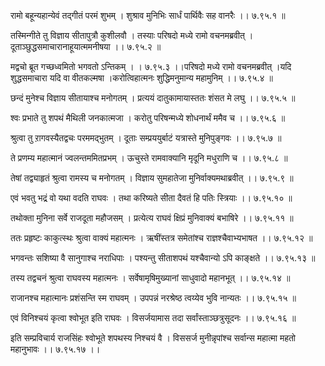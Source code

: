 रामो बहून्यहान्येवं तद्गीतं परमं शुभम् ।
शुश्राव मुनिभिः सार्धं पार्थिवैः सह वानरैः ।। ७.९५.१ ॥

तस्मिन्गीते तु विज्ञाय सीतापुत्रौ कुशीलवौ ।
तस्याः परिषदो मध्ये रामो वचनमब्रवीत् ।दूताञ्छुद्धसमाचारानाहूयात्ममनीषया ।। ७.९५.२ ॥

मद्वचो ब्रूत गच्छध्वमितो भगवतो ऽन्तिकम् ।
। ७.९५.३ ।।परिषदो मध्ये रामो वचनमब्रवीत् ।यदि शुद्धसमाचारा यदि वा वीतकल्मषा ।करोत्विहात्मनः शुद्धिमनुमान्य महामुनिम् ।। ७.९५.४ ॥

छन्दं मुनेश्च विज्ञाय सीतायाश्च मनोगतम् ।
प्रत्ययं दातुकामायास्ततः शंसत मे लघु ।। ७.९५.५ ॥

श्वः प्रभाते तु शपथं मैथिली जनकात्मजा ।
करोतु परिषन्मध्ये शोधनार्थं ममैव च ।। ७.९५.६ ॥

श्रुत्वा तु ऱागवस्यैतद्वचः परममद्भुतम् ।
दूताः सम्प्रययुर्बाटं यत्रास्ते मुनिपुङ्गवः ।। ७.९५.७ ॥

ते प्रणम्य महात्मानं ज्वलन्तममितप्रभम् ।
ऊचुस्ते रामवाक्यानि मृदूनि मधुराणि च ।। ७.९५.८ ॥

तेषां तद्व्याहृतं श्रुत्वा रामस्य च मनोगतम् ।
विज्ञाय सुमहातेजा मुनिर्वाक्यमथाब्रवीत् ।। ७.९५.९ ॥

एवं भवतु भद्रं वो यथा वदति राघवः ।
तथा करिष्यते सीता दैवतं हि पतिः स्त्रियाः ।। ७.९५.१० ॥

तथोक्ता मुनिना सर्वे राजदूता महौजसम् ।
प्रत्येत्य राघवं क्षिप्रं मुनिवाक्यं बभाषिरे ।। ७.९५.११ ॥

ततः प्रहृष्टः काकुत्स्थः श्रुत्वा वाक्यं महात्मनः ।
ऋषींस्तत्र समेतांश्च राज्ञश्चैवाभ्यभाषत ।। ७.९५.१२ ॥

भगवन्तः सशिष्या वै सानुगाश्च नराधिपाः ।
पश्यन्तु सीताशपथं यश्चैवान्यो ऽपि काङ्क्षते ।। ७.९५.१३ ॥

तस्य तद्वचनं श्रुत्वा राघवस्य महात्मनः ।
सर्वेषामृषिमुख्यानां साधुवादो महानभूत् ।। ७.९५.१४ ॥

राजानश्च महात्मानः प्रशंसन्ति स्म राघवम् ।
उपपन्नं नरश्रेष्ठ त्वय्येव भुवि नान्यतः ।। ७.९५.१५ ॥

एवं विनिश्चयं कृत्वा श्वोभूत इति राघवः ।
विसर्जयामास तदा सर्वांस्ताञ्छत्रुसूदनः ।। ७.९५.१६ ॥

इति सम्प्रविचार्य राजसिंहः श्वोभूते शपथस्य निश्चयं वै ।
विससर्ज मुनीन्नृपांश्च सर्वान्स महात्मा महतो महानुभावः ।। ७.९५.१७ ।।

